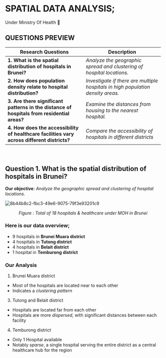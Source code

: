 # SPATIAL DATA ANALYSIS;

Under Ministry Of Health 🏥


## QUESTIONS PREVIEW

| **Research Questions** | **Description** |
| --- | --- |
| **1. What is the spatial distribution of hospitals in Brunei?** | *Analyze the geographic spread and clustering of hospital locations.* |
| **2. How does population density relate to hospital distribution?**  | *Investigate if there are multiple hospitals in high population density areas.* |
| **3. Are there significant patterns in the distance of hospitals from residential areas?** | *Examine the distances from housing to the nearest hospital.* |
| **4. How does the accessibility of healthcare facilities vary across different districts?** | *Compare the accessibility of hospitals in different districts* |

ㅤ

## Question 1.  What is the spatial distribution of hospitals in Brunei?
**Our objective**: *Analyze the geographic spread and clustering of hospital locations.*

![8b44b8c2-fbc3-49e6-9075-79f3e93201c9](https://github.com/user-attachments/assets/d98654b4-9751-4c85-93a1-8048b24bfa8b)
<p align="center"><i>Figure : Total of 18 hospitals & healthcare under MOH in Brunei</i></p>


### **Here is our data overview;**
* 9 hospitals in **Brunei Muara district**
* ⁠4 hospitals in **Tutong district**
* ⁠4 hospitals in **Belait district**
* ⁠1 hospital in **Temburong district**

### **Our Analysis**
1. Brunei Muara district
* Most of the hospitals are located near to each other
* Indicates a *clustering pattern*
  
3. ⁠Tutong and Belait district
* Hospitals are located far from each other
* Hospitals are more *dispersed*, with significant distances between each facility

4. Temburong district
* Only 1 Hospital available
* Notably *sparse*, a single hospital serving the entire district as a central healthcare hub for the region



